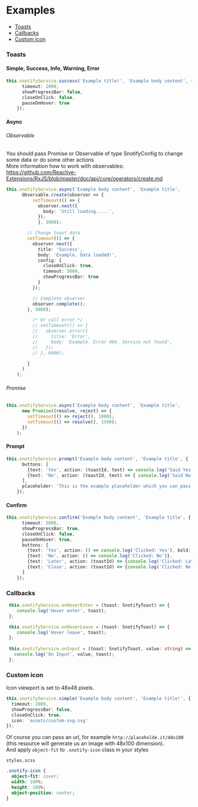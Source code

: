 # Examples

* [Toasts](#toasts)
* [Callbacks](#callbacks)
* [Custom icon](#custom-icon)

### Toasts
#### Simple, Success, Info, Warning, Error
```typescript
this.snotifyService.success('Example title!', 'Example body content', {
      timeout: 2000,
      showProgressBar: false,
      closeOnClick: false,
      pauseOnHover: true
    });
```
#### Async

###### Observable
You should pass Promise or Observable of type SnotifyConfig to change some data or do some other actions  
More information how to work with observables:  
https://github.com/Reactive-Extensions/RxJS/blob/master/doc/api/core/operators/create.md
```typescript
this.snotifyService.async('Example body content', 'Example title',
      Observable.create(observer => {
          setTimeout(() => {
            observer.next({
              body: 'Still loading.....',
            });
            }, 1000);

        // Change toast data
        setTimeout(() => {
          observer.next({
            title: 'Success',
            body: 'Example. Data loaded!',
            config: {
              closeOnClick: true,
              timeout: 5000,
              showProgressBar: true
            }
          });

          // Complete observer
          observer.complete();
        }, 5000);

          /* Or call error */
          // setTimeout(() => {
          //   observer.error({
          //     title: 'Error',
          //     body: 'Example. Error 404. Service not found',
          //   });
          // }, 6000);

        }
      )
    );
```
###### Promise

```typescript
this.snotifyService.async('Example body content', 'Example title',
      new Promise((resolve, reject) => {
        setTimeout(() => reject(), 1000);
        setTimeout(() => resolve(), 1500);
      })  
    );
```

#### Prompt
```typescript
this.snotifyService.prompt('Example body content', 'Example title', {
      buttons: [
        {text: 'Yes', action: (toastId, text) => console.log('Said Yes: ' + text + ' ID: ' + toastId)},
        {text: 'No', action: (toastId, text) => { console.log('Said No: ' + text); this.snotifyService.remove(toastId); }},
      ],
      placeholder: 'This is the example placeholder which you can pass'
    });
```

#### Confirm
```typescript
this.snotifyService.confirm('Example body content', 'Example title', {
      timeout: 5000,
      showProgressBar: true,
      closeOnClick: false,
      pauseOnHover: true,
      buttons: [
        {text: 'Yes', action: () => console.log('Clicked: Yes'), bold: false},
        {text: 'No', action: () => console.log('Clicked: No')},
        {text: 'Later', action: (toastId) => {console.log('Clicked: Later'); this.snotifyService.remove(toastId); } },
        {text: 'Close', action: (toastId) => {console.log('Clicked: No'); this.snotifyService.remove(toastId); }, bold: true},
      ]
    });
```

### Callbacks

```typescript
 this.snotifyService.onHoverEnter = (toast: SnotifyToast) => {
    console.log('Hover enter', toast);
 };

 this.snotifyService.onHoverLeave = (toast: SnotifyToast) => {
    console.log('Hover leave', toast);
 };
 
 this.snotifyService.onInput = (toast: SnotifyToast, value: string) => {
   console.log('On Input', value, toast);
 };
```

### Custom icon
Icon viewport is set to 48x48 pixels.
```typescript
this.snotifyService.simple('Example body content', 'Example title!', {
  timeout: 2000,
  showProgressBar: false,
  closeOnClick: true,
  icon: 'assets/custom-svg.svg'
});
```

Of course you can pass an url, for example `http://placeholde.it/48x100` (this resource will generate us an image with 48x100 dimension).  
And apply `object-fit` to `.snotify-icon` class in your styles

`styles.scss`
```scss
.snotify-icon {
  object-fit: cover;
  width: 100%;
  height: 100%;
  object-position: center;
}
```
